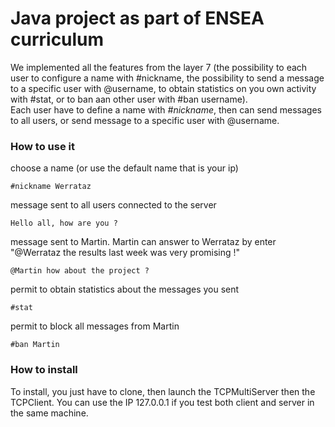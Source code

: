 # Java project as part of ENSEA curriculum       
   
We implemented all the features from the layer 7 (the possibility to each user to configure a name with #nickname, the possibility to send a message to a specific user with @username, to obtain statistics on you own activity with #stat, or to ban aan other user with #ban username).    
Each user have to define a name with _#nickname_, then can send messages to all users, or send message to a specific user with @username.


### How to use it    

choose a name (or use the default name that is your ip)

    #nickname Werrataz

message sent to all users connected to the server

    Hello all, how are you ?

message sent to Martin. Martin can answer to Werrataz by enter "@Werrataz the results last week was very promising !"

    @Martin how about the project ?

permit to obtain statistics about the messages you sent

    #stat 

permit to block all messages from Martin

    #ban Martin


### How to install    

To install, you just have to clone, then launch the TCPMultiServer then the TCPClient. You can use the IP 127.0.0.1 if you test both client and server in the same machine.    

